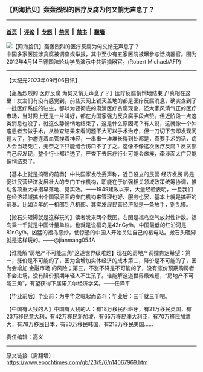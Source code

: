 ### 【网海拾贝】轰轰烈烈的医疗反腐为何又悄无声息了？

---

#### [首页](../../../..?n14067969) &nbsp;|&nbsp; [评论](../../../../../epoch-comment?n14067969) &nbsp;|&nbsp; [专题](../../../../../epoch-special?n14067969) &nbsp;|&nbsp; [禁闻](../../../../../epoch-news?n14067969) &nbsp;|&nbsp; [禁书](../../../../../books?n14067969) &nbsp;|&nbsp; [翻墙](https://github.com/gfw-breaker/nogfw/blob/master/README.md?n14067969)


<div><img alt="【网海拾贝】轰轰烈烈的医疗反腐为何又悄无声息了？" class="attachment-djy_600_400 size-djy_600_400 wp-post-image" src="https://i.epochtimes.com/assets/uploads/2023/09/id14067984-19_000_DV1152059-.jpeg"/>
<div class="caption">
 中国多家医院涉贪腐被调查或举报，其中至少有五家医院被曝参与活摘器官。图为2012年4月14日德国法轮功学员演示中共活摘器官。(Robert Michael/AFP)
</div></div><hr/><div class="post_content" id="artbody" itemprop="articleBody">
 <!-- article content begin -->
 <p>
  【大纪元2023年09月06日讯】
 </p>
 <p>
  【轰轰烈烈的
  <ok href="https://www.epochtimes.com/gb/tag/%E5%8C%BB%E7%96%97%E5%8F%8D%E8%85%90.html">
   医疗反腐
  </ok>
  为何又悄无声息了？】医疗反腐悄悄地结束了!真相在这里！友友们有没有感觉到，前些天网上铺天盖地的都是医疗反腐消息，确实查到了一批医疗系统的驻虫，都以为要彻底的肃清医疗贪腐现象，还大家风清气正的医疗市场，当时网上还是一片叫好，都在为国家强力反贪腐手段点赞。但近阶段一点这类消息也没了，就这么静悄悄地结束了，这是什么原因呢？有人说，这就像一个肿瘤患者去做手术，从检查结果来看问题不大可以手术治疗，但一刀切下去却发现问题大了，肿瘤连着血管挨着神经，一串串一堆堆长得到处都是，真要手术的话，病人会当场死亡，无奈之下只能缝合伤口不了了之。这像不像这次医疗反腐？反贪部门己经发现，整个行业都烂透了，严查下去医疗行业可能会瘫痪，牵涉面太广只能悄悄结束了。
 </p>
 <p>
  【基本上就是搞砸的前奏】中共国家发改委声称，近日设立的民营
  <ok href="https://www.epochtimes.com/gb/tag/%E7%BB%8F%E6%B5%8E%E5%8F%91%E5%B1%95.html">
   经济发展
  </ok>
  局是促进民营经济发展壮大的专门工作机构，职能在于加强相关领域政策统筹协调，推动各项重大举措早落地、见实效。——1949建政以来，大量经验表明，一旦我们在经济领域搞出个国家层面的专门机构来管理也好、服务也罢，基本上就是搞砸的前奏。比如当年的一机部到八机部。其实发展民营经济就是一条放手，别乱摸。
 </p>
 <p>
  【搬石头砸脚就是这样玩的】读者发来两个截图。右图是福岛空气放射性计数。福岛乘一千就是中国计量单位。也就是说福岛是42nGy/h，中国最低的红沿河是81nGy/h。凶猛的福岛恶炒，使惊恐的中国人开始关注自己的核电站。搬石头砸脚就是这样玩的。——@jianmang054A
 </p>
 <p>
  【谁能解“房地产不可能三角”这道世界级难题】现在的房地产调控肯定希望：第一，涨价是不可能的了，因为会增加实体经济的成本第二，降价是不可能的了，因为会增加
  <ok href="https://www.epochtimes.com/gb/tag/%E9%87%91%E8%9E%8D%E5%B8%82%E5%9C%BA.html">
   金融市场
  </ok>
  的风险；第三，不涨不降是不可能的了，没有涨价预期购房者不会进场，没有降价预期年轻人不生孩子。谁能解这道世界级难题，“房地产不可能三角”，有望获得下届诺贝尔经济学奖。——任泽平
 </p>
 <p>
  【毕业前后】毕业前：为中华之崛起而奋斗；毕业后：三千就三千吧。
 </p>
 <p>
  【中国有大钱的人】中国有大钱的人：有18万移民西班牙，有21万移民英国，有23万移民意大利，有42万移民新加坡，有65万移民澳大利亚，有70万移民加拿大，有78万移民日本，有80万移民韩国，有218万移民美国……
 </p>
 <p>
  责任编辑：高义
 </p>
 <!-- article content end -->
 <div id="below_article_ad">
 </div>
</div>


---

原文链接（需翻墙）：https://www.epochtimes.com/gb/23/9/6/n14067969.htm